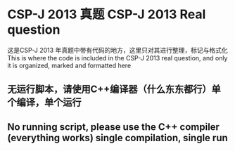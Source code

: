 # CSP-J 2013 真题              CSP-J 2013 Real question
这是CSP-J 2013 年真题中带有代码的地方，这里只对其进行整理，标记与格式化
This is where the code is included in the CSP-J 2013 real question, and only it is organized, marked and formatted here
## 无运行脚本，请使用C++编译器（什么东东都行）单个编译，单个运行
## No running script, please use the C++ compiler (everything works) single compilation, single run